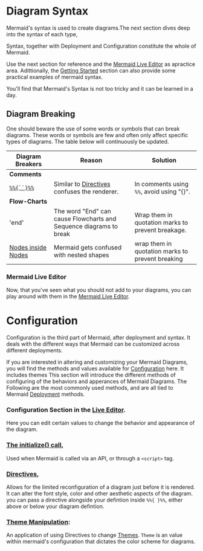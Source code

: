 # Diagram Syntax
Mermaid's syntax is used to create diagrams.The next section dives deep into the syntax of each type, 

Syntax, together with Deployment and Configuration constitute the whole of Mermaid. 

Use the next section for reference and the [Mermaid Live Editor](https://mermaid-js.github.io/mermaid-live-editor) as apractice area. Adittionally, the [Getting Started](./n00b-gettingStarted.md) section can also provide some practical examples of mermaid syntax.

You'll find that Mermaid's Syntax is not too tricky and it can be learned in a day. 
 

## Diagram Breaking

 One should beware the use of some words or symbols that can break diagrams. These words or symbols are few and often only affect specific types of diagrams. The table below will continuously be updated.


| Diagram Breakers  | Reason |Solution|
| ---               | ---    |---|
|  **Comments**     |        |   |
|[`%%{``}%%`](https://github.com/mermaid-js/mermaid/issues/1968) |  Similar to [Directives](./directives.md) confuses the renderer.|In comments using `%%`, avoid using "{}".|
|  **Flow-Charts**  |        |   |
|'end'              |  The word "End" can cause Flowcharts and Sequence diagrams to break |                  Wrap them in quotation marks to prevent breakage.|
| [Nodes inside Nodes](https://mermaid-js.github.io/mermaid/#/flowchart?id=special-characters-that-break-syntax)|  Mermaid gets confused with nested shapes | wrap them in quotation marks to prevent breaking|
                                                                                                   


### Mermaid Live Editor
Now, that you've seen what you should not add to your diagrams, you can play around with them in the [Mermaid Live Editor](https://mermaid-js.github.io/mermaid-live-editor). 

# Configuration

Configuration is the third part of Mermaid, after deployment and syntax. It deals with the different ways that Mermaid can be customized across different deployments. 

If you are interested in altering and customizing your Mermaid Diagrams, you will find the methods and values available for [Configuration](./Setup.md) here. It includes themes
This section will introduce the different methods of configuring of the behaviors and apperances of Mermaid Diagrams. 
The Following are the most commonly used methods, and are all tied to Mermaid [Deployment](./n00b-gettingStarted.md) methods. 

### Configuration Section in the [Live Editor](./Live-Editor.md). 
Here you can edit certain values to change the behavior and appearance of the diagram. 

### [The initialize() call](https://mermaid-js.github.io/mermaid/#/n00b-gettingStarted?id=_3-calling-the-javascript-api), 
Used when Mermaid is called via an API, or through a `<script>` tag. 


### [Directives](./directives.md),
Allows for the limited reconfiguration of a diagram just before it is rendered. It can alter the font style, color and other aesthetic aspects of the diagram. you can pass a directive alongside your defintion inside `%%{ }%%`, either above or below your diagram defintion. 

### [Theme Manipulation](./theming.md):
An application of using Directives to change [Themes](./theming.md). `Theme` is an value within mermaid's configuration that dictates the color scheme for diagrams. 









